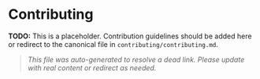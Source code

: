 # Contributing

**TODO:** This is a placeholder. Contribution guidelines should be added here or redirect to the canonical file in `contributing/contributing.md`.

> _This file was auto-generated to resolve a dead link. Please update with real content or redirect as needed._
